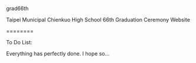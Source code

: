 grad66th

Taipei Municipal Chienkuo High School 66th Graduation Ceremony Website

========

To Do List:

Everything has perfectly done. I hope so...
